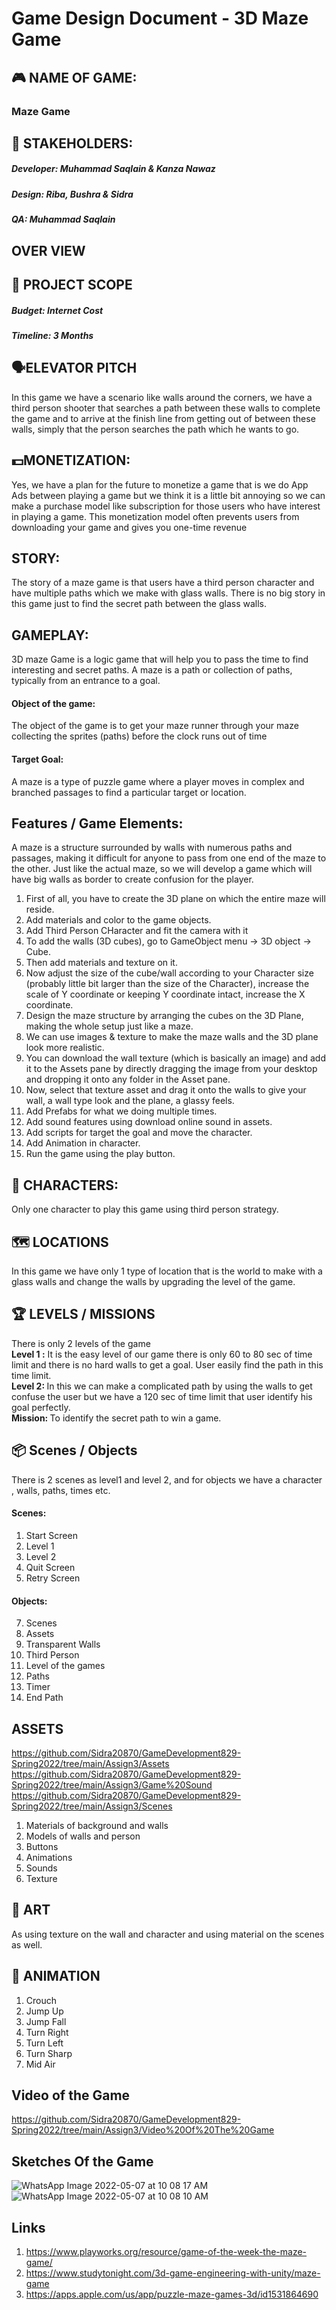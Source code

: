 # Game Design Document - 3D Maze Game
## 🎮️ NAME OF GAME:
### Maze Game
## 👥 STAKEHOLDERS:
##### Developer: Muhammad Saqlain & Kanza Nawaz
##### Design: Riba,  Bushra & Sidra
##### QA: Muhammad Saqlain
## OVER VIEW
## 📐 PROJECT SCOPE
##### Budget: Internet Cost
##### Timeline: 3 Months
## 🗣️ELEVATOR PITCH
In this game we have a scenario like walls around the corners, we have a third person shooter that searches a path between these walls to complete the game and to arrive at the finish line from getting out of between these walls, simply that the person searches the path which he wants to go.
## 💵MONETIZATION:
Yes, we have a plan for the future to monetize a game that is we do App Ads between playing a game but we think it is a little bit annoying so we can make a purchase model like subscription for those users who have interest in playing a game. This monetization model often prevents users from downloading your game and gives you one-time revenue
## STORY:
The story of a maze game is that users have a third person character and have multiple paths which we make with glass walls. There is no big story in this game just to find the secret path between the glass walls.
## GAMEPLAY:
3D maze Game is a logic game that will help you to pass the time to find interesting and secret paths. A maze is a path or collection of paths, typically from an entrance to a goal. 
#### Object of the game: 
The object of the game is to get your maze runner through your maze collecting the sprites (paths) before the clock runs out of time
#### Target Goal:
A maze is a type of puzzle game where a player moves in complex and branched passages to find a particular target or location. 
## Features / Game Elements:
A maze is a structure surrounded by walls with numerous paths and passages, making it difficult for anyone to pass from one end of the maze to the other. Just like the actual maze, so we will develop a game which will have big walls as border to create confusion for the player.
1. First of all, you have to create the 3D plane on which the entire maze will reside.
2. Add materials and color to the game objects.
3. Add Third Person CHaracter and fit the camera with it
4. To add the walls (3D cubes), go to GameObject menu → 3D object → Cube.
5. Then add materials and texture on it.
6. Now adjust the size of the cube/wall according to your Character size (probably little bit larger than the size of the Character), increase the scale of Y coordinate or keeping Y coordinate intact, increase the X coordinate.
7. Design the maze structure by arranging the cubes on the 3D Plane, making the whole setup just like a maze.
8. We can use images & texture to make the maze walls and the 3D plane look more realistic.
9. You can download the wall texture (which is basically an image) and add it to the Assets pane by directly dragging the image from your desktop and dropping it onto any folder in the Asset pane.
10. Now, select that texture asset and drag it onto the walls to give your wall, a wall type look and the plane, a glassy feels.
11. Add Prefabs for what we doing multiple times.
12. Add sound features using download online sound in assets.
13. Add scripts for target the goal and move the character.
14. Add Animation in character.
15. Run the game using the play button.

## 👤 CHARACTERS:
Only one character to play this game using third person strategy.
## 🗺 LOCATIONS
In this game we have only 1 type of location that is the world to make with a glass walls and change the walls by upgrading the level of the game.
## 🏆 LEVELS / MISSIONS
There is only 2 levels of the game <br>
<b> Level 1 :</b> It is the easy level of our game there is only 60 to 80 sec of time limit and there is no hard walls to get a goal. User easily find the path in this time limit. <br>
<b> Level 2: </b> In this we can make a complicated path by using the walls to get confuse the user but we have a 120 sec of time limit that user identify his goal perfectly.<br>
<b> Mission: </b>  To identify the secret path to win a game.

## 📦 Scenes / Objects
There is 2 scenes as level1 and level 2, and for objects we have a character , walls, paths, times etc.
#### Scenes:
1. Start Screen
2. Level 1
3. Level 2
4. Quit Screen
5. Retry Screen
#### Objects:
7. Scenes
8. Assets
9. Transparent Walls
10. Third Person 
11. Level of the games
12. Paths
13. Timer
14. End Path

## ASSETS 
https://github.com/Sidra20870/GameDevelopment829-Spring2022/tree/main/Assign3/Assets 
https://github.com/Sidra20870/GameDevelopment829-Spring2022/tree/main/Assign3/Game%20Sound
https://github.com/Sidra20870/GameDevelopment829-Spring2022/tree/main/Assign3/Scenes

1. Materials of background and walls
2. Models of walls and person
3. Buttons
4. Animations
5. Sounds
6. Texture

## 🎨 ART
As using texture on the wall and character and using material on the scenes as well.
## 🏃‍ ANIMATION
1. Crouch
2. Jump Up
3. Jump Fall
4. Turn Right
5. Turn Left
6. Turn Sharp
7. Mid Air
## Video of the Game
https://github.com/Sidra20870/GameDevelopment829-Spring2022/tree/main/Assign3/Video%20Of%20The%20Game
## Sketches Of the Game

![WhatsApp Image 2022-05-07 at 10 08 17 AM](https://user-images.githubusercontent.com/61619271/167239378-de271696-c642-41f2-a153-a85240763626.jpeg)
![WhatsApp Image 2022-05-07 at 10 08 10 AM](https://user-images.githubusercontent.com/61619271/167239375-1eae2469-10f6-414e-a46e-d110b28de662.jpeg)

## Links
1. https://www.playworks.org/resource/game-of-the-week-the-maze-game/
2. https://www.studytonight.com/3d-game-engineering-with-unity/maze-game
3. https://apps.apple.com/us/app/puzzle-maze-games-3d/id1531864690

